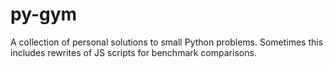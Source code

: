 # py-gym
A collection of personal solutions to small Python problems. Sometimes this includes rewrites of JS scripts for benchmark comparisons.
